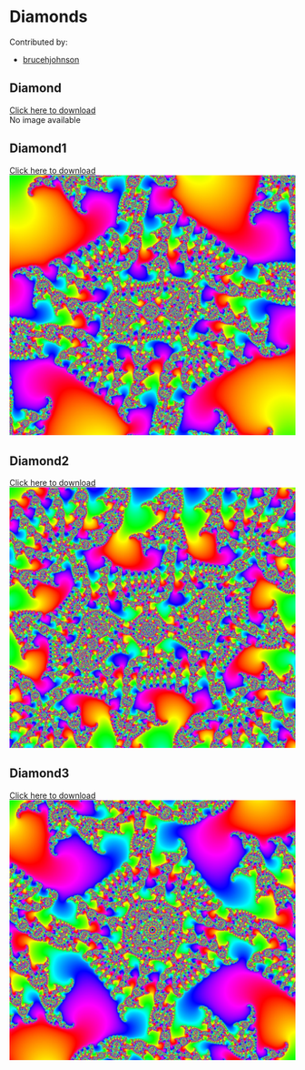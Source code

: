 # Diamonds

Contributed by:

- [brucehjohnson](https://github.com/brucehjohnson)

## Diamond

<a href="Diamond.mandart" download="Diamond.mandart">Click here to download</a><br>
No image available

## Diamond1

<a href="Diamond1.mandart" download="Diamond1.mandart">Click here to download</a><br>
!["Diamond1"](Diamond1.png)

## Diamond2

<a href="Diamond2.mandart" download="Diamond2.mandart">Click here to download</a><br>
!["Diamond2"](Diamond2.png)

## Diamond3

<a href="Diamond3.mandart" download="Diamond3.mandart">Click here to download</a><br>
!["Diamond3"](Diamond3.png)

